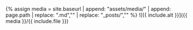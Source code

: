 {% assign media = site.baseurl | append: "assets/media/" | append:  page.path | replace: ".md","" | replace: "_posts/",""  %}
![{{ include.alt }}]({{ media }}/{{ include.file }})
